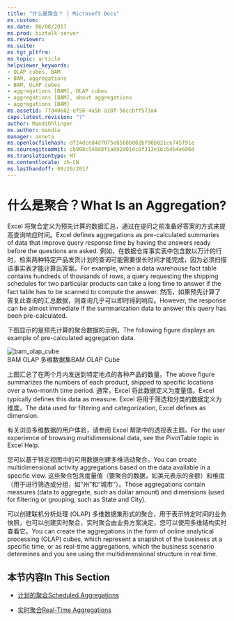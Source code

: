 ```yaml
---
title: "什么是聚合？ | Microsoft Docs"
ms.custom: 
ms.date: 06/08/2017
ms.prod: biztalk-server
ms.reviewer: 
ms.suite: 
ms.tgt_pltfrm: 
ms.topic: article
helpviewer_keywords:
- OLAP cubes, BAM
- BAM, aggregations
- BAM, OLAP cubes
- aggregations [BAM], OLAP cubes
- aggregations [BAM], about aggregations
- aggregations [BAM]
ms.assetid: 77d40602-ef56-4a5b-a18f-56ccbff573a4
caps.latest.revision: "7"
author: MandiOhlinger
ms.author: mandia
manager: anneta
ms.openlocfilehash: df24dced4d7075e85b8b002bf90b821ce745f91e
ms.sourcegitcommit: cb908c540d8f1a692d01dc8f313e16cb4b4e696d
ms.translationtype: MT
ms.contentlocale: zh-CN
ms.lasthandoff: 09/20/2017
---
```

# <a name="what-is-an-aggregation"></a><span data-ttu-id="4df1f-103">什么是聚合？</span><span class="sxs-lookup"><span data-stu-id="4df1f-103">What Is an Aggregation?</span></span>
<span data-ttu-id="4df1f-104">Excel 将聚合定义为预先计算的数据汇总，通过在提问之前准备好答案的方式来提高查询响应时间。</span><span class="sxs-lookup"><span data-stu-id="4df1f-104">Excel defines aggregations as pre-calculated summaries of data that improve query response time by having the answers ready before the questions are asked.</span></span> <span data-ttu-id="4df1f-105">例如，在数据仓库事实表中包含数以万计的行时，检索两种特定产品发货计划的查询可能需要很长时间才能完成，因为必须扫描该事实表才能计算出答案。</span><span class="sxs-lookup"><span data-stu-id="4df1f-105">For example, when a data warehouse fact table contains hundreds of thousands of rows, a query requesting the shipping schedules for two particular products can take a long time to answer if the fact table has to be scanned to compute the answer.</span></span> <span data-ttu-id="4df1f-106">然而，如果预先计算了答复此查询的汇总数据，则查询几乎可以即时得到响应。</span><span class="sxs-lookup"><span data-stu-id="4df1f-106">However, the response can be almost immediate if the summarization data to answer this query has been pre-calculated.</span></span>  
  
 <span data-ttu-id="4df1f-107">下图显示的是预先计算的聚合数据的示例。</span><span class="sxs-lookup"><span data-stu-id="4df1f-107">The following figure displays an example of pre-calculated aggregation data.</span></span>  
  
 ![](../core/media/bam-olap-cube.gif "bam_olap_cube")  
<span data-ttu-id="4df1f-108">BAM OLAP 多维数据集</span><span class="sxs-lookup"><span data-stu-id="4df1f-108">BAM OLAP Cube</span></span>  
  
 <span data-ttu-id="4df1f-109">上图汇总了在两个月内发送到特定地点的各种产品的数量。</span><span class="sxs-lookup"><span data-stu-id="4df1f-109">The above figure summarizes the numbers of each product, shipped to specific locations over a two-month time period.</span></span> <span data-ttu-id="4df1f-110">通常，Excel 将此数据定义为度量值。</span><span class="sxs-lookup"><span data-stu-id="4df1f-110">Excel typically defines this data as measure.</span></span> <span data-ttu-id="4df1f-111">Excel 将用于筛选和分类的数据定义为维度。</span><span class="sxs-lookup"><span data-stu-id="4df1f-111">The data used for filtering and categorization, Excel defines as dimension.</span></span>  
  
 <span data-ttu-id="4df1f-112">有关浏览多维数据的用户体验，请参阅 Excel 帮助中的透视表主题。</span><span class="sxs-lookup"><span data-stu-id="4df1f-112">For the user experience of browsing multidimensional data, see the PivotTable topic in Excel Help.</span></span>  
  
 <span data-ttu-id="4df1f-113">您可以基于特定视图中的可用数据创建多维活动聚合。</span><span class="sxs-lookup"><span data-stu-id="4df1f-113">You can create multidimensional activity aggregations based on the data available in a specific view.</span></span> <span data-ttu-id="4df1f-114">这些聚合包含度量值（要聚合的数据，如美元表示的金额）和维度（用于进行筛选或分组，如“州”和“城市”）。</span><span class="sxs-lookup"><span data-stu-id="4df1f-114">Those aggregations contain measures (data to aggregate, such as dollar amount) and dimensions (used for filtering or grouping, such as State and City).</span></span>  
  
 <span data-ttu-id="4df1f-115">可以创建联机分析处理 (OLAP) 多维数据集形式的聚合，用于表示特定时间的业务快照，也可以创建实时聚合，实时聚合由业务方案决定，您可以使用多维结构实时查看它。</span><span class="sxs-lookup"><span data-stu-id="4df1f-115">You can create the aggregations in the form of online analytical processing (OLAP) cubes, which represent a snapshot of the business at a specific time, or as real-time aggregations, which the business scenario determines and you see using the multidimensional structure in real time.</span></span>  
  
## <a name="in-this-section"></a><span data-ttu-id="4df1f-116">本节内容</span><span class="sxs-lookup"><span data-stu-id="4df1f-116">In This Section</span></span>  
  
-   [<span data-ttu-id="4df1f-117">计划的聚合</span><span class="sxs-lookup"><span data-stu-id="4df1f-117">Scheduled Aggregations</span></span>](../core/scheduled-aggregations.md)  
  
-   [<span data-ttu-id="4df1f-118">实时聚合</span><span class="sxs-lookup"><span data-stu-id="4df1f-118">Real-Time Aggregations</span></span>](../core/real-time-aggregations.md)